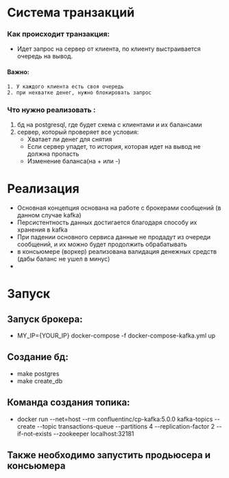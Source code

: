 # Система транзакций

### Как происходит транзакция:
- Идет запрос на сервер от клиента, по клиенту выстраивается очередь на вывод.
#### Важно:
    1. У каждого клиента есть своя очередь
    2. при нехватке денег, нужно блокировать запрос
### Что нужно реализовать :
1. бд на postgresql, где будет схема с клиентами и их балансами
2. сервер, который проверяет все условия:
    - Хватает ли денег для снятия
    - Если сервер упадет, то история, которая идет на вывод не должна пропасть
    - Изменение баланса(на + или -)

# Реализация
- Основная концепция основана на работе с брокерами сообщений (в данном случае kafka)
- Персистентность данных достигается благодаря способу их хранения в kafka
- При падении основного сервиса данные не продадут из очереди сообщений, и их можно будет продолжить обрабатывать
- в консьюмере (воркер) реализована валидация денежных средств (дабы баланс не ушел в минус)
- 

# Запуск
## Запуск брокера:
- MY_IP={YOUR_IP} docker-compose -f docker-compose-kafka.yml up
## Создание бд:
- make postgres
- make create_db
## Команда создания топика:
- docker run --net=host --rm confluentinc/cp-kafka:5.0.0 kafka-topics --create --topic transactions-queue --partitions 4 --replication-factor 2 --if-not-exists --zookeeper localhost:32181
## Также необходимо запустить продьюсера и консьюмера